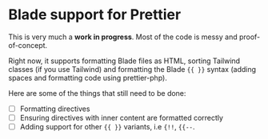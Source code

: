 # Blade support for Prettier

This is very much a **work in progress**. Most of the code is messy and proof-of-concept.

Right now, it supports formatting Blade files as HTML, sorting Tailwind classes (if you use Tailwind) and formatting the Blade `{{ }}` syntax (adding spaces and formatting code using prettier-php).

Here are some of the things that still need to be done:

* [ ] Formatting directives
* [ ] Ensuring directives with inner content are formatted correctly
* [ ] Adding support for other `{{ }}` variants, i.e `{!!`, `{{--`.